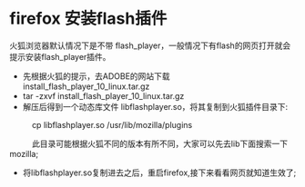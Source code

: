 # firefox 安装flash插件


火狐浏览器默认情况下是不带 flash_player，一般情况下有flash的网页打开就会提示安装flash_player插件。

* 先根据火狐的提示，去ADOBE的网站下载 install_flash_player_10_linux.tar.gz
* tar -zxvf install_flash_player_10_linux.tar.gz  
* 解压后得到一个动态库文件 libflashplayer.so，将其复制到火狐插件目录下:

&#160;&#160;&#160;&#160;&#160;&#160;&#160;&#160;&#160;&#160;cp libflashplayer.so /usr/lib/mozilla/plugins

&#160;&#160;&#160;&#160;&#160;&#160;&#160;&#160;&#160;&#160;此目录可能根据火狐不同的版本有所不同，大家可以先去lib下面搜索一下mozilla;

* 将libflashplayer.so复制进去之后，重启firefox,接下来看看网页就知道生效了;